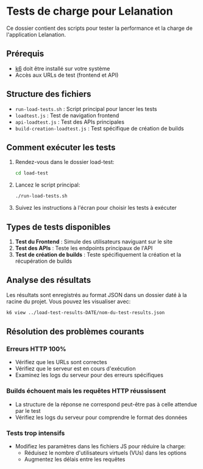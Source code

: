 # Tests de charge pour Lelanation

Ce dossier contient des scripts pour tester la performance et la charge de l'application Lelanation.

## Prérequis

- [k6](https://k6.io/docs/get-started/installation/) doit être installé sur votre système
- Accès aux URLs de test (frontend et API)

## Structure des fichiers

- `run-load-tests.sh` : Script principal pour lancer les tests
- `loadtest.js` : Test de navigation frontend
- `api-loadtest.js` : Test des APIs principales
- `build-creation-loadtest.js` : Test spécifique de création de builds

## Comment exécuter les tests

1. Rendez-vous dans le dossier load-test:
   ```bash
   cd load-test
   ```

2. Lancez le script principal:
   ```bash
   ./run-load-tests.sh
   ```

3. Suivez les instructions à l'écran pour choisir les tests à exécuter

## Types de tests disponibles

1. **Test du Frontend** : Simule des utilisateurs naviguant sur le site
2. **Test des APIs** : Teste les endpoints principaux de l'API
3. **Test de création de builds** : Teste spécifiquement la création et la récupération de builds

## Analyse des résultats

Les résultats sont enregistrés au format JSON dans un dossier daté à la racine du projet. Vous pouvez les visualiser avec:

```bash
k6 view ../load-test-results-DATE/nom-du-test-results.json
```

## Résolution des problèmes courants

### Erreurs HTTP 100%
- Vérifiez que les URLs sont correctes
- Vérifiez que le serveur est en cours d'exécution
- Examinez les logs du serveur pour des erreurs spécifiques

### Builds échouent mais les requêtes HTTP réussissent
- La structure de la réponse ne correspond peut-être pas à celle attendue par le test
- Vérifiez les logs du serveur pour comprendre le format des données

### Tests trop intensifs
- Modifiez les paramètres dans les fichiers JS pour réduire la charge:
  - Réduisez le nombre d'utilisateurs virtuels (VUs) dans les options
  - Augmentez les délais entre les requêtes 
